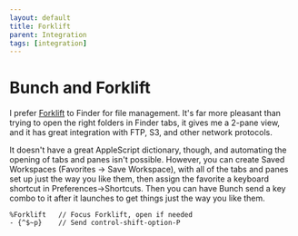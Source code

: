 ```yaml
---
layout: default
title: Forklift
parent: Integration
tags: [integration]
---
```

# Bunch and Forklift

I prefer [Forklift](https://binarynights.com/) to Finder for file management. It's far more pleasant than trying to open the right folders in Finder tabs, it gives me a 2-pane view, and it has great integration with FTP, S3, and other network protocols.

It doesn't have a great AppleScript dictionary, though, and automating the opening of tabs and panes isn't possible. However, you can create Saved Workspaces (Favorites -> Save Workspace), with all of the tabs and panes set up just the way you like them, then assign the favorite a keyboard shortcut in Preferences->Shortcuts. Then you can have Bunch send a key combo to it after it launches to get things just the way you like them.

```bunch
%Forklift   // Focus Forklift, open if needed
- {^$~p}    // Send control-shift-option-P
```
